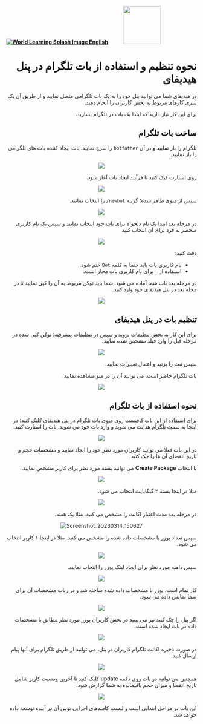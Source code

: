 [**![World Learning Splash Image](https://user-images.githubusercontent.com/125398461/229074810-599bd7f9-0bc1-44a9-b76e-90bf7e182314.png) English**](https://github.com/hiddify/hiddify-config/wiki/How-to-set-up-and-use-Telegram-bot-in-the-Hddify-panel)&nbsp;&nbsp;&nbsp;&nbsp;&nbsp;&nbsp;&nbsp;&nbsp;&nbsp;&nbsp;<a href="https://github.com/hiddify/hiddify-config/wiki/%D9%87%D9%85%D9%87-%D8%A2%D9%85%D9%88%D8%B2%D8%B4%E2%80%8C%D9%87%D8%A7-%D9%88-%D9%88%DB%8C%D8%AF%D8%A6%D9%88%D9%87%D8%A7"><img width="100" src="https://github.com/hiddify/hiddify-config/assets/125398461/3704cd84-eee6-4c45-abe7-3c02936bbebb" /></a>

<div dir="rtl">

# نحوه تنظیم و استفاده از بات تلگرام در پنل هیدیفای

در هیدیفای شما می توانید پنل خود را به یک بات تلگرامی متصل نمایید و از طریق آن یک سری کارهای مربوط به بخش کاربران را انجام دهید.

برای این کار نیاز دارید که ابتدا یک بات در تلگرام بسازید.

## ساخت بات تلگرام

تلگرام را باز نمایید و در آن `botfather` را سرچ نمایید. بات ایجاد کننده بات های تلگرامی را باز نمایید.
</div>

<div align=center>

![](https://user-images.githubusercontent.com/125398461/235900298-c2251db5-2b14-4a45-b4c3-1b1c857a64b4.png)
</div>

<div dir="rtl">

روی استارت کیک کنید تا فرآیند ایجاد بات آغاز شود.
</div>

<div align=center>

![](https://user-images.githubusercontent.com/125398461/235900621-1d8143fa-a56d-4c01-9f7c-3b96b1772191.png)
</div>

<div dir="rtl">

سپس از منوی ظاهر شده؛ گزینه `newbot/` را انتخاب نمایید.
</div>

<div align=center>

![](https://user-images.githubusercontent.com/125398461/235900712-3f6cb0c2-4107-473c-affa-5af47ff1f2d0.png)
</div>

<div dir="rtl">

در مرحله بعد ابتدا یک نام دلخواه برای بات خود انتخاب نمایید و سپس یک نام کاربری منحصر به فرد برای آن انتخاب کنید.
</div>

<div align=center>

![](https://user-images.githubusercontent.com/125398461/235904011-8d51583c-3c39-4a88-99c5-ee71d0016631.png)
</div>

<div dir="rtl">

دقت کنید:
* نام کاربری بات باید حتما به کلمه `Bot` ختم شود.
* استفاده از `_` برای نام کاربری بات مجاز است.

در مرحله بعد بات شما آماده می شود. شما باید توکن مربوط به آن را کپی نمایید تا در محله بعد در پنل هیدیفای خود وارد کنید.

</div>

<div align=center>

![](https://user-images.githubusercontent.com/125398461/235904260-f6f582d3-f4e6-4829-951b-0f4f7540f4a0.png)
</div>

<div dir="rtl">

## تنظیم بات در پنل هیدیفای

برای این کار به بخش تنظیمات بروید و سپس در تنظیمات پیشرفته؛ توکن کپی شده در مرحله قبل را وارد فیلد مشخص شده نمایید.

</div>

<div align=center>

![](https://user-images.githubusercontent.com/125398461/235912807-611d6f99-2cab-4dff-9aea-34cbe0ed9f84.png)

</div>

<div dir="rtl">

سپس ثبت را بزنید و اعمال تغییرات نمایید.

بات تلگرام حاضر است. می توانید آن را در منو مشاهده نمایید.
</div>

<div align=center>

![](https://user-images.githubusercontent.com/125398461/235911513-138510f0-6f83-4537-9e51-1839f19ad9b0.png)
</div>

<div dir="rtl">

## نحوه استفاده از بات تلگرام

برای استفاده از این بات کافیست روی منوی بات تلگرام در پنل هیدیفای کلیک کنید؛ در اینجا به سمت تلگرام هدایت می شوید و وارد بات خود می شوید. بات را استارت کنید.
</div>

<div align=center>

![](https://user-images.githubusercontent.com/125398461/235907744-d16631e7-aa15-477e-9f05-34c5a90c80bf.png)
</div>

<div dir="rtl">

در این بات فعلا می توانید کاربران مورد نظر خود را ایجاد نمایید و مشخصات حجم و تاریخ انقضای آن ها را چک کنید.

با انتخاب **Create Package** می توانید بسته مورد نظر برای کاربر مشخص نمایید.

</div>

<div align=center>

![](https://user-images.githubusercontent.com/125398461/235907850-1e613a61-6506-45a5-bc8c-eda7a718048c.png)
</div>

<div dir="rtl">

مثلا در اینجا بسته ۴ گیگابایت انتخاب می شود.
</div>

<div align=center>

![](https://user-images.githubusercontent.com/125398461/235908017-f4c5b463-c40e-4524-a08d-90e7f7e395c2.png)
</div>

<div dir="rtl">

در مرحله بعد مدت اعتبار اکانت را مشخص می کنید. مثلا یک هفته.
</div>

<div align=center>

![Screenshot_20230314_150627](https://user-images.githubusercontent.com/125398461/225084209-6924f927-94d8-4f9a-8fe0-a459aafac120.png)
</div>

<div dir="rtl">

سپس تعداد یوزر با مشخصات داده شده را مشخص می کنید. مثلا در اینجا ۱ کاربر انتخاب می شود.
</div>

<div align=center>

![](https://user-images.githubusercontent.com/125398461/235908369-39e536f7-150d-4498-828b-b8861089d7b1.png)
</div>

<div dir="rtl">

سپس دامنه مورد نظر برای ایجاد لینک یوزر را انتخاب نمایید.
</div>

<div align=center>

![](https://user-images.githubusercontent.com/125398461/235908789-b519ee45-3976-454b-9268-1829ca968021.png)
</div>

<div dir="rtl">

کار تمام است. یوزر با مشخصات داده شده ساخته شد و در ربات مشخصات آن برای شما نمایش داده می شود.
</div>

<div align=center>

![](https://user-images.githubusercontent.com/125398461/235908927-0835b813-14e1-4c8f-9aa8-3c8398eaa6c1.png)
</div>

<div dir="rtl">

اگر پنل را چک کنید نیز می بینید در بخش کاربران یوزر مورد نظر مطابق با مشخصات داده در بات ایجاد شده است.
</div>

<div align=center>

![](https://user-images.githubusercontent.com/125398461/235909045-f7581a57-5cb7-4df3-ad3d-9293bbdc8ba2.png)
</div>

<div dir="rtl">

در صورت ذخیره اکانت تلگرام کاربران در پنل، می توانید از طریق تلگرام برای آنها پیام ارسال کنید.
</div>

<div align=center>

![](https://user-images.githubusercontent.com/125398461/235909375-a9abc059-c4e1-4fe6-ba65-630e3704ba20.png)
</div>

<div dir="rtl">

همچنین می توانید در بات روی دکمه update کلیک کنید تا آخرین وضعیت کاربر شامل تاریخ انقضا و میزان حجم باقیمانده به شما گزارش شود.
</div>

<div align=center>

![](https://user-images.githubusercontent.com/125398461/235909484-c3b6064d-afb5-4654-8c01-84acb55becd4.png)
</div>

<div dir="rtl">

این بات در مراحل ابتدایی است و لیست کامندهای اجرایی توس آن در آینده توسعه داده خواهد شد.

</div>